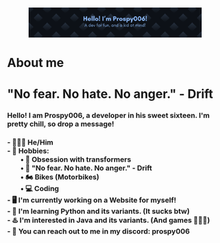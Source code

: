 <p align="center"> <img width="80%" alt="Banner" src="./assets/banner.png"/> </p>
<body>
	<h1>
		About me <br>
	<h1/>
		"No fear. No hate. No anger." - Drift
	<h3> Hello! I am Prospy006, a developer in his sweet sixteen. I'm pretty chill, so drop a message! <h3/>
		- 🧔🏽‍♂️ He/Him <br>
		- 👾 Hobbies: <br>
&nbsp;&nbsp;&nbsp;&nbsp;&nbsp;&nbsp;&nbsp;&nbsp;• 🤖 Obsession with transformers <br>
&nbsp;&nbsp;&nbsp;&nbsp;&nbsp;&nbsp;&nbsp;&nbsp;• 🤖 "No fear. No hate. No anger." - Drift <br>
&nbsp;&nbsp;&nbsp;&nbsp;&nbsp;&nbsp;&nbsp;&nbsp;• 🏍️ Bikes (Motorbikes) <br>
&nbsp;&nbsp;&nbsp;&nbsp;&nbsp;&nbsp;&nbsp;&nbsp;• 💻 Coding <br>
		- 🖥️ I'm currently working on a Website for myself! <br>
		- 🐍 I'm learning Python and its variants. (It sucks btw) <br>
		- ♨️ I'm interested in Java and its variants. (And games 🤑🤑🤑) <br>
		- 📱 You can reach out to me in my discord: prospy006 <br>


<body/>
